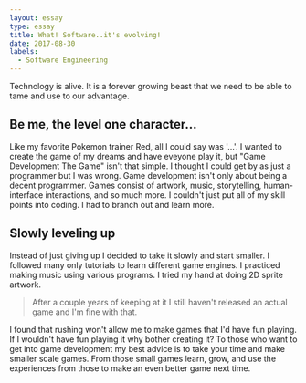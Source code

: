 ```yaml
---
layout: essay
type: essay
title: What! Software..it's evolving!
date: 2017-08-30
labels:
  - Software Engineering
---
```


  Technology is alive. It is a forever growing beast that we need to be able to tame and use to our advantage.

## Be me, the level one character...
  Like my favorite Pokemon trainer Red, all I could say was '...'. I wanted to create the game of my dreams and have eveyone play it, but "Game Development The Game" isn't that simple. I thought I could get by as just a programmer but I was wrong. Game development isn't only about being a decent programmer. Games consist of artwork, music, storytelling, human-interface interactions, and so much more. I couldn't just put all of my skill points into coding. I had to branch out and learn more.

## Slowly leveling up
  Instead of just giving up I decided to take it slowly and start smaller. I followed many only tutorials to learn different game engines. I practiced making music using various programs. I tried my hand at doing 2D sprite artwork. 
  
>After a couple years of keeping at it I still haven't released an actual game and I'm fine with that.

I found that rushing won't allow me to make games that I'd have fun playing. If I wouldn't have fun playing it why bother creating it?
To those who want to get into game development my best advice is to take your time and make smaller scale games. From those small games learn, grow, and use the experiences from those to make an even better game next time. 
